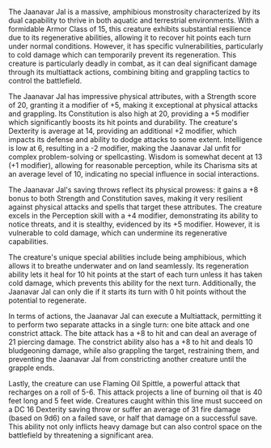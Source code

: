 The Jaanavar Jal is a massive, amphibious monstrosity characterized by its dual capability to thrive in both aquatic and terrestrial environments. With a formidable Armor Class of 15, this creature exhibits substantial resilience due to its regenerative abilities, allowing it to recover hit points each turn under normal conditions. However, it has specific vulnerabilities, particularly to cold damage which can temporarily prevent its regeneration. This creature is particularly deadly in combat, as it can deal significant damage through its multiattack actions, combining biting and grappling tactics to control the battlefield. 

The Jaanavar Jal has impressive physical attributes, with a Strength score of 20, granting it a modifier of +5, making it exceptional at physical attacks and grappling. Its Constitution is also high at 20, providing a +5 modifier which significantly boosts its hit points and durability. The creature's Dexterity is average at 14, providing an additional +2 modifier, which impacts its defense and ability to dodge attacks to some extent. Intelligence is low at 6, resulting in a -2 modifier, making the Jaanavar Jal unfit for complex problem-solving or spellcasting. Wisdom is somewhat decent at 13 (+1 modifier), allowing for reasonable perception, while its Charisma sits at an average level of 10, indicating no special influence in social interactions.

The Jaanavar Jal's saving throws reflect its physical prowess: it gains a +8 bonus to both Strength and Constitution saves, making it very resilient against physical attacks and spells that target these attributes. The creature excels in the Perception skill with a +4 modifier, demonstrating its ability to notice threats, and it is stealthy, evidenced by its +5 modifier. However, it is vulnerable to cold damage, which can undermine its regenerative capabilities.

The creature's unique special abilities include being amphibious, which allows it to breathe underwater and on land seamlessly. Its regeneration ability lets it heal for 10 hit points at the start of each turn unless it has taken cold damage, which prevents this ability for the next turn. Additionally, the Jaanavar Jal can only die if it starts its turn with 0 hit points without the potential to regenerate.

In terms of actions, the Jaanavar Jal can execute a Multiattack, permitting it to perform two separate attacks in a single turn: one bite attack and one constrict attack. The bite attack has a +8 to hit and can deal an average of 21 piercing damage. The constrict ability also has a +8 to hit and deals 10 bludgeoning damage, while also grappling the target, restraining them, and preventing the Jaanavar Jal from constricting another creature until the grapple ends.

Lastly, the creature can use Flaming Oil Spittle, a powerful attack that recharges on a roll of 5-6. This attack projects a line of burning oil that is 40 feet long and 5 feet wide. Creatures caught within this line must succeed on a DC 16 Dexterity saving throw or suffer an average of 31 fire damage (based on 9d6) on a failed save, or half that damage on a successful save. This ability not only inflicts heavy damage but can also control space on the battlefield by threatening a significant area.